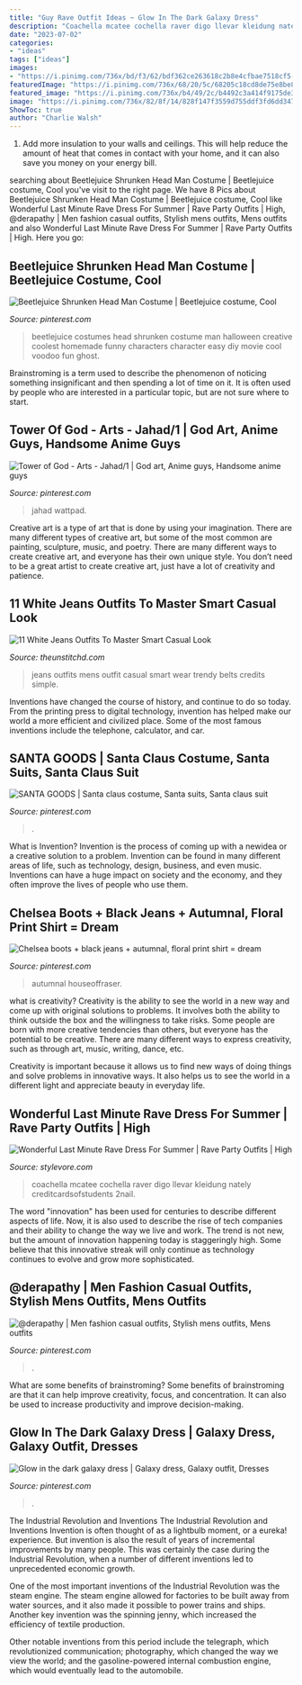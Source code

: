```yaml
---
title: "Guy Rave Outfit Ideas ~ Glow In The Dark Galaxy Dress"
description: "Coachella mcatee cochella raver digo llevar kleidung nately creditcardsofstudents 2nail"
date: "2023-07-02"
categories:
- "ideas"
tags: ["ideas"]
images:
- "https://i.pinimg.com/736x/bd/f3/62/bdf362ce263618c2b8e4cfbae7518cf5--rave-party-outfit-galaxy-print.jpg"
featuredImage: "https://i.pinimg.com/736x/68/20/5c/68205c18cd8de75e8be84ea064cf06b2.jpg"
featured_image: "https://i.pinimg.com/736x/b4/49/2c/b4492c3a414f9175de30b3228a674fd5.jpg"
image: "https://i.pinimg.com/736x/82/8f/14/828f147f3559d755ddf3fd6dd347668f--creative-halloween-costumes-funny-halloween.jpg"
ShowToc: true
author: "Charlie Walsh"
---
```



1. Add more insulation to your walls and ceilings. This will help reduce the amount of heat that comes in contact with your home, and it can also save you money on your energy bill.

	

		
searching about Beetlejuice Shrunken Head Man Costume | Beetlejuice costume, Cool you've visit to the right page. We have 8 Pics about Beetlejuice Shrunken Head Man Costume | Beetlejuice costume, Cool like Wonderful Last Minute Rave Dress For Summer | Rave Party Outfits | High, @derapathy | Men fashion casual outfits, Stylish mens outfits, Mens outfits and also Wonderful Last Minute Rave Dress For Summer | Rave Party Outfits | High. Here you go:
		
    
## Beetlejuice Shrunken Head Man Costume | Beetlejuice Costume, Cool

<img loading=lazy src="https://i.pinimg.com/736x/82/8f/14/828f147f3559d755ddf3fd6dd347668f--creative-halloween-costumes-funny-halloween.jpg" onerror="this.onerror=null;this.src='https://tse2.mm.bing.net/th?id=OIP.ITpmaCIJkqUzf4zcBrlvzgHaJ4&amp;pid=15.1';" alt="Beetlejuice Shrunken Head Man Costume | Beetlejuice costume, Cool">

_Source: pinterest.com_

>beetlejuice costumes head shrunken costume man halloween creative coolest homemade funny characters character easy diy movie cool voodoo fun ghost. 

	

Brainstroming is a term used to describe the phenomenon of noticing something insignificant and then spending a lot of time on it. It is often used by people who are interested in a particular topic, but are not sure where to start.

    
## Tower Of God - Arts - Jahad/1 | God Art, Anime Guys, Handsome Anime Guys

<img loading=lazy src="https://i.pinimg.com/736x/68/20/5c/68205c18cd8de75e8be84ea064cf06b2.jpg" onerror="this.onerror=null;this.src='https://tse1.mm.bing.net/th?id=OIP.1_xzjBkObD5aKPK6IUt-TgHaLr&amp;pid=15.1';" alt="Tower of God - Arts - Jahad/1 | God art, Anime guys, Handsome anime guys">

_Source: pinterest.com_

>jahad wattpad. 

	

Creative art is a type of art that is done by using your imagination. There are many different types of creative art, but some of the most common are painting, sculpture, music, and poetry. There are many different ways to create creative art, and everyone has their own unique style. You don’t need to be a great artist to create creative art, just have a lot of creativity and patience.

    
## 11 White Jeans Outfits To Master Smart Casual Look

<img loading=lazy src="https://i1.wp.com/www.theunstitchd.com/wp-content/uploads/2019/04/Trendy-White-Jeans-Outfit-Ideas-For-Men.jpg?fit=589%2C1345" onerror="this.onerror=null;this.src='https://tse4.mm.bing.net/th?id=OIP.G9FxOx1C43GSZGs5iRZkBwHaQ6&amp;pid=15.1';" alt="11 White Jeans Outfits To Master Smart Casual Look">

_Source: theunstitchd.com_

>jeans outfits mens outfit casual smart wear trendy belts credits simple. 

	

Inventions have changed the course of history, and continue to do so today. From the printing press to digital technology, invention has helped make our world a more efficient and civilized place. Some of the most famous inventions include the telephone, calculator, and car.

    
## SANTA GOODS | Santa Claus Costume, Santa Suits, Santa Claus Suit

<img loading=lazy src="https://i.pinimg.com/736x/b4/49/2c/b4492c3a414f9175de30b3228a674fd5.jpg" onerror="this.onerror=null;this.src='https://tse3.mm.bing.net/th?id=OIP.vuA-oqO0XLP6beIk5ZHpOAHaPV&amp;pid=15.1';" alt="SANTA GOODS | Santa claus costume, Santa suits, Santa claus suit">

_Source: pinterest.com_

>. 

	

What is Invention?
Invention is the process of coming up with a newidea or a creative solution to a problem. Invention can be found in many different areas of life, such as technology, design, business, and even music. Inventions can have a huge impact on society and the economy, and they often improve the lives of people who use them.

    
## Chelsea Boots + Black Jeans + Autumnal, Floral Print Shirt = Dream

<img loading=lazy src="https://i.pinimg.com/736x/df/45/3a/df453abca8a57eb67a2c7c2ce9780866.jpg" onerror="this.onerror=null;this.src='https://tse1.mm.bing.net/th?id=OIP.sKipQiOJ5mmB1xq1Og57IwHaLH&amp;pid=15.1';" alt="Chelsea boots + black jeans + autumnal, floral print shirt = dream">

_Source: pinterest.com_

>autumnal houseoffraser. 

	

what is creativity?
Creativity is the ability to see the world in a new way and come up with original solutions to problems. It involves both the ability to think outside the box and the willingness to take risks.
Some people are born with more creative tendencies than others, but everyone has the potential to be creative. There are many different ways to express creativity, such as through art, music, writing, dance, etc.

Creativity is important because it allows us to find new ways of doing things and solve problems in innovative ways. It also helps us to see the world in a different light and appreciate beauty in everyday life.

    
## Wonderful Last Minute Rave Dress For Summer | Rave Party Outfits | High

<img loading=lazy src="https://www.stylevore.com/wp-content/uploads/2020/01/1951df8ee738908e0c8114358acf4aa2.jpg" onerror="this.onerror=null;this.src='https://tse1.mm.bing.net/th?id=OIP.y4O6TBjRe6JvJFY2bGwkjgHaJM&amp;pid=15.1';" alt="Wonderful Last Minute Rave Dress For Summer | Rave Party Outfits | High">

_Source: stylevore.com_

>coachella mcatee cochella raver digo llevar kleidung nately creditcardsofstudents 2nail. 

	

The word "innovation" has been used for centuries to describe different aspects of life. Now, it is also used to describe the rise of tech companies and their ability to change the way we live and work. The trend is not new, but the amount of innovation happening today is staggeringly high. Some believe that this innovative streak will only continue as technology continues to evolve and grow more sophisticated.

    
## @derapathy | Men Fashion Casual Outfits, Stylish Mens Outfits, Mens Outfits

<img loading=lazy src="https://i.pinimg.com/736x/6e/47/0b/6e470b1cb7b0cb3f27357e4d6c618ed8.jpg" onerror="this.onerror=null;this.src='https://tse3.mm.bing.net/th?id=OIP.iYiEbobXOVFKB_VqJlp1bAHaNL&amp;pid=15.1';" alt="@derapathy | Men fashion casual outfits, Stylish mens outfits, Mens outfits">

_Source: pinterest.com_

>. 

	

What are some benefits of brainstroming?
Some benefits of brainstroming are that it can help improve creativity, focus, and concentration. It can also be used to increase productivity and improve decision-making.

    
## Glow In The Dark Galaxy Dress | Galaxy Dress, Galaxy Outfit, Dresses

<img loading=lazy src="https://i.pinimg.com/736x/bd/f3/62/bdf362ce263618c2b8e4cfbae7518cf5--rave-party-outfit-galaxy-print.jpg" onerror="this.onerror=null;this.src='https://tse1.mm.bing.net/th?id=OIP.Ii5Rbh9MThVvFIeTehqT2gHaLL&amp;pid=15.1';" alt="Glow in the dark galaxy dress | Galaxy dress, Galaxy outfit, Dresses">

_Source: pinterest.com_

>. 

	

The Industrial Revolution and Inventions
The Industrial Revolution and Inventions
Invention is often thought of as a lightbulb moment, or a eureka! experience. But invention is also the result of years of incremental improvements by many people. This was certainly the case during the Industrial Revolution, when a number of different inventions led to unprecedented economic growth.

One of the most important inventions of the Industrial Revolution was the steam engine. The steam engine allowed for factories to be built away from water sources, and it also made it possible to power trains and ships. Another key invention was the spinning jenny, which increased the efficiency of textile production.

Other notable inventions from this period include the telegraph, which revolutionized communication; photography, which changed the way we view the world; and the gasoline-powered internal combustion engine, which would eventually lead to the automobile.

